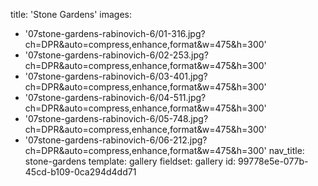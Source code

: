 title: 'Stone Gardens'
images:
  - '07stone-gardens-rabinovich-6/01-316.jpg?ch=DPR&auto=compress,enhance,format&w=475&h=300'
  - '07stone-gardens-rabinovich-6/02-253.jpg?ch=DPR&auto=compress,enhance,format&w=475&h=300'
  - '07stone-gardens-rabinovich-6/03-401.jpg?ch=DPR&auto=compress,enhance,format&w=475&h=300'
  - '07stone-gardens-rabinovich-6/04-511.jpg?ch=DPR&auto=compress,enhance,format&w=475&h=300'
  - '07stone-gardens-rabinovich-6/05-748.jpg?ch=DPR&auto=compress,enhance,format&w=475&h=300'
  - '07stone-gardens-rabinovich-6/06-212.jpg?ch=DPR&auto=compress,enhance,format&w=475&h=300'
nav_title: stone-gardens
template: gallery
fieldset: gallery
id: 99778e5e-077b-45cd-b109-0ca294d4dd71
